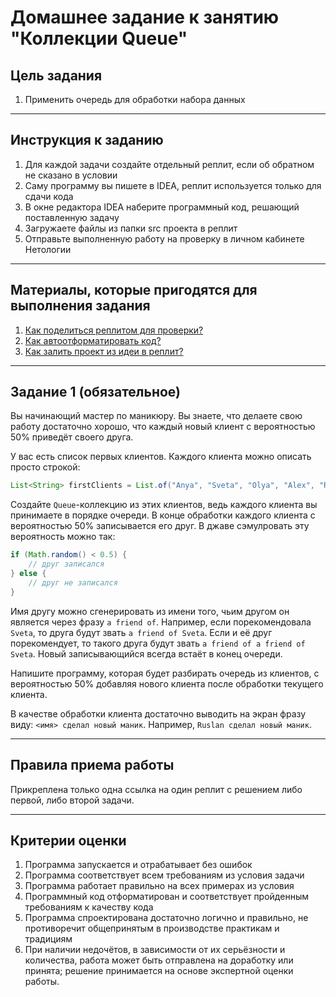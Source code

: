 # Домашнее задание к занятию "Коллекции Queue"

## Цель задания

1. Применить очередь для обработки набора данных

------

## Инструкция к заданию

1. Для каждой задачи создайте отдельный реплит, если об обратном не сказано в условии
1. Саму программу вы пишете в IDEA, реплит используется только для сдачи кода
3. В окне редактора IDEA наберите программный код, решающий поставленную задачу
5. Загружаете файлы из папки src проекта в реплит
6. Отправьте выполненную работу на проверку в личном кабинете Нетологии

------

## Материалы, которые пригодятся для выполнения задания

1. [Как поделиться реплитом для проверки?](https://github.com/netology-code/java2-homeworks/blob/main/QA_ReplitShare.md)
2. [Как автоотформатировать код?](https://github.com/netology-code/java2-homeworks/blob/main/QA_Format.md)
3. [Как залить проект из идеи в реплит?](https://github.com/netology-code/java2-homeworks/blob/main/QA_ReplitUpload.md)

------

## Задание 1 (обязательное)

Вы начинающий мастер по маникюру.
Вы знаете, что делаете свою работу достаточно хорошо, что каждый новый клиент с вероятностью 50% приведёт своего друга.

У вас есть список первых клиентов. Каждого клиента можно описать просто строкой:
```java
List<String> firstClients = List.of("Anya", "Sveta", "Olya", "Alex", "Ruslana", "Olesya", "Roman", "Vika");
```

Создайте `Queue`-коллекцию из этих клиентов, ведь каждого клиента вы принимаете в порядке очереди.
В конце обработки каждого клиента с вероятностью 50% записывается его друг.
В джаве сэмулровать эту вероятность можно так:
```java
if (Math.random() < 0.5) {
    // друг записался
} else {
    // друг не записался
}
```

Имя другу можно сгенерировать из имени того, чьим другом он является через фразу `a friend of`.
Например, если порекомендовала `Sveta`, то друга будут звать `a friend of Sveta`.
Если и её друг порекомендует, то такого друга будут звать `a friend of a friend of Sveta`.
Новый записывающийся всегда встаёт в конец очереди.

Напишите программу, которая будет разбирать очередь из клиентов, с вероятностью 50% добавляя нового клиента после обработки текущего клиента.

В качестве обработки клиента достаточно выводить на экран фразу виду: `<имя> сделал новый маник`. Например, `Ruslan сделал новый маник`.

------

## Правила приема работы

Прикреплена только одна ссылка на один реплит с решением либо первой, либо второй задачи.

------

## Критерии оценки

1. Программа запускается и отрабатывает без ошибок
2. Программа соответствует всем требованиям из условия задачи
3. Программа работает правильно на всех примерах из условия
4. Программный код отформатирован и соответствует пройденным требованиям к качеству кода
5. Программа спроектирована достаточно логично и правильно, не противоречит общепринятым в производстве практикам и традициям
6. При наличии недочётов, в зависимости от их серьёзности и количества, работа может быть отправлена на доработку или принята; решение принимается на основе экспертной оценки работы.
